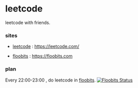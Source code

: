 # leetcode

leetcode with friends.

### sites

+ [leetcode](https://leetcode.com/problemset/algorithms/) : https://leetcode.com/

+ [floobits](https://floobits.com) : https://floobits.com

### plan
Every 22:00-23:00 , do leetcode in [floobits](https://floobits.com/qinshulei/leetcode/). [![Floobits Status](https://floobits.com/qinshulei/leetcode.svg)](https://floobits.com/qinshulei/leetcode/redirect)
